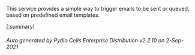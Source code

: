 






This service provides a simple way to trigger emails to be sent or queued, based on predefined email templates.

[:summary]

###### Auto generated by Pydio Cells Enterprise Distribution v2.2.10 on 2-Sep-2021
